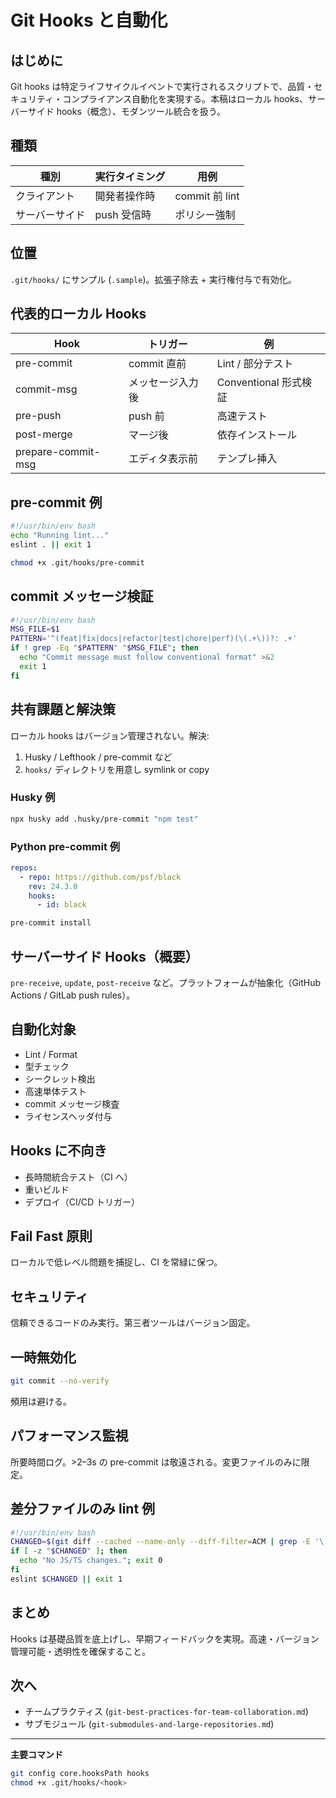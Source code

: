 # Git Hooks と自動化

## はじめに
Git hooks は特定ライフサイクルイベントで実行されるスクリプトで、品質・セキュリティ・コンプライアンス自動化を実現する。本稿はローカル hooks、サーバーサイド hooks（概念）、モダンツール統合を扱う。

## 種類
| 種別 | 実行タイミング | 用例 |
|------|----------------|------|
| クライアント | 開発者操作時 | commit 前 lint |
| サーバーサイド | push 受信時 | ポリシー強制 |

## 位置
`.git/hooks/` にサンプル (`.sample`)。拡張子除去 + 実行権付与で有効化。

## 代表的ローカル Hooks
| Hook | トリガー | 例 |
|------|----------|----|
| pre-commit | commit 直前 | Lint / 部分テスト |
| commit-msg | メッセージ入力後 | Conventional 形式検証 |
| pre-push | push 前 | 高速テスト |
| post-merge | マージ後 | 依存インストール |
| prepare-commit-msg | エディタ表示前 | テンプレ挿入 |

## pre-commit 例
```bash
#!/usr/bin/env bash
echo "Running lint..."
eslint . || exit 1
```
```bash
chmod +x .git/hooks/pre-commit
```

## commit メッセージ検証
```bash
#!/usr/bin/env bash
MSG_FILE=$1
PATTERN='^(feat|fix|docs|refactor|test|chore|perf)(\(.+\))?: .+'
if ! grep -Eq "$PATTERN" "$MSG_FILE"; then
  echo "Commit message must follow conventional format" >&2
  exit 1
fi
```

## 共有課題と解決策
ローカル hooks はバージョン管理されない。解決:
1. Husky / Lefthook / pre-commit など
2. `hooks/` ディレクトリを用意し symlink or copy

### Husky 例
```bash
npx husky add .husky/pre-commit "npm test"
```

### Python pre-commit 例
```yaml
repos:
  - repo: https://github.com/psf/black
    rev: 24.3.0
    hooks:
      - id: black
```
```bash
pre-commit install
```

## サーバーサイド Hooks（概要）
`pre-receive`, `update`, `post-receive` など。プラットフォームが抽象化（GitHub Actions / GitLab push rules）。

## 自動化対象
- Lint / Format
- 型チェック
- シークレット検出
- 高速単体テスト
- commit メッセージ検査
- ライセンスヘッダ付与

## Hooks に不向き
- 長時間統合テスト（CI へ）
- 重いビルド
- デプロイ（CI/CD トリガー）

## Fail Fast 原則
ローカルで低レベル問題を捕捉し、CI を常緑に保つ。

## セキュリティ
信頼できるコードのみ実行。第三者ツールはバージョン固定。

## 一時無効化
```bash
git commit --no-verify
```
頻用は避ける。

## パフォーマンス監視
所要時間ログ。>2–3s の pre-commit は敬遠される。変更ファイルのみに限定。

## 差分ファイルのみ lint 例
```bash
#!/usr/bin/env bash
CHANGED=$(git diff --cached --name-only --diff-filter=ACM | grep -E '\.(js|ts|jsx|tsx)$') || true
if [ -z "$CHANGED" ]; then
  echo "No JS/TS changes."; exit 0
fi
eslint $CHANGED || exit 1
```

## まとめ
Hooks は基礎品質を底上げし、早期フィードバックを実現。高速・バージョン管理可能・透明性を確保すること。

## 次へ
- チームプラクティス (`git-best-practices-for-team-collaboration.md`)
- サブモジュール (`git-submodules-and-large-repositories.md`)

---
**主要コマンド**
```bash
git config core.hooksPath hooks
chmod +x .git/hooks/<hook>
```
